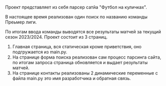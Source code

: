 Проект представляет из себя парсер сатйа "Футбол на куличках".

В настоящее время реализован один поиск по названию команды Преьмер лиги. 

По итогам ввода команды выводятся все результаты матчей за текущий сезон 2023/2024.
Проект состоит из 3 страниц.
1. Главная страница, вся статическая кроме приветствия, оно подгружается из main.py.
2. На странице форма поиска реализован сам процесс парсинга сайта, по итогам запроса страница обновляется и выдает результаты матчей.
3. На странице контакты реализованы 2 динамические переменные с файла main.py это имя разработчика и обратная связь. 
